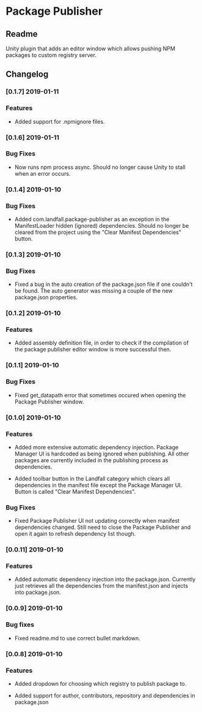 # Package Publisher

## Readme

Unity plugin that adds an editor window which allows pushing NPM packages to custom registry server.

## Changelog

### [0.1.7] 2019-01-11

### Features

- Added support for .npmignore files.

### [0.1.6] 2019-01-11

###  Bug Fixes

- Now runs npm process async. Should no longer cause Unity to stall when an error occurs.

### [0.1.4] 2019-01-10

### Bug Fixes

- Added com.landfall.package-publisher as an exception in the ManifestLoader hidden (ignored) dependencies. Should no longer be cleared from the project using the "Clear Manifest Dependencies" button.

### [0.1.3] 2019-01-10

### Bug Fixes

- Fixed a bug in the auto creation of the package.json file if one couldn't be found. The auto generator was missing a couple of the new package.json properties.

### [0.1.2] 2019-01-10

### Features

- Added assembly definition file, in order to check if the compilation of the package publisher editor window is more successful then.

### [0.1.1] 2019-01-10

### Bug Fixes

- Fixed get_datapath error that sometimes occured when opening the Package Publisher window.

### [0.1.0] 2019-01-10

### Features

- Added more extensive automatic dependency injection. Package Manager UI is hardcoded as being ignored when publishing. All other packages are currently included in the publishing process as dependencies.

- Added toolbar button in the Landfall category which clears all dependencies in the manifest file except the Package Manager UI. Button is called "Clear Manifest Dependencies".

### Bug Fixes

- Fixed Package Publisher UI not updating correctly when manifest dependencies changed. Still need to close the Package Publisher and open it again to refresh dependency list though.

### [0.0.11] 2019-01-10

### Features

- Added automatic dependency injection into the package.json. Currently just retrieves all the dependencies from the manifest.json and injects into package.json.

### [0.0.9] 2019-01-10

### Bug fixes

- Fixed readme.md to use correct bullet markdown.

### [0.0.8] 2019-01-10

### Features

- Added dropdown for choosing which registry to publish package to. 

- Added support for author, contributors, repository and dependencies in package.json
